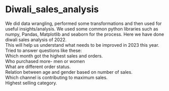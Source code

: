 # Diwali_sales_analysis
We did data wrangling, performed some transformations and then used for useful insights/analysis.
We used some common python libraries such as numpy, Pandas, Matplotlib and seaborn for the process.
Here we have done diwali sales analysis of 2022.
<br>
This will help us understand what needs to be improved in 2023 this year.
<br>
Tried to answer questions like these:
<br>
Which month got the highest sales and orders.
<br>
Who purchased more- men or women 
<br>
What are different order status.
<br>
Relation between age and gender based on number of sales.
<br>
Which channel is contributing to maximum sales.
<br>
Highest selling category.
